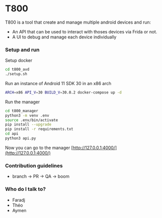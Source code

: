 # T800 #

T800 is a tool that create and manage multiple android devices and run:
* An API that can be used to interact with thoses devices via Frida or not.
* A UI to debug and manage each device individually

### Setup and run ###

Setup docker
```bash
cd t800_avd
./setup.sh
```
Run an instance of Android 11 SDK 30 in an x86 arch
```bash
ARCH=x86 API_V=30 BUILD_V=30.0.2 docker-compose up -d
```
Run the manager
```bash
cd t800_manager
python3 -m venv .env
source .env/bin/activate
pip install --upgrade
pip install -r requirements.txt
cd api
python3 api.py
```
Now you can go to the manager [http://127.0.0.1:4000/](http://127.0.0.1:4000/)
### Contribution guidelines ###

* branch -> PR -> QA -> boom

### Who do I talk to? ###

* Faradj
* Théo
* Aymen